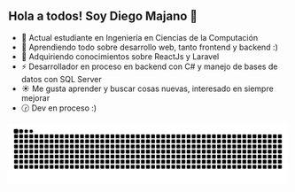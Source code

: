 ## Hola a todos! Soy Diego Majano 👋

<!--
**DiegoMajano/DiegoMajano** is a ✨ _special_ ✨ repository because its `README.md` (this file) appears on your GitHub profile.

Here are some ideas to get you started:

- 🔭 I’m currently working on ...
- 🌱 I’m currently learning ...
- 👯 I’m looking to collaborate on ...
- 🤔 I’m looking for help with ...
- 💬 Ask me about ...
- 📫 How to reach me: ...
- 😄 Pronouns: ...
- ⚡ Fun fact: ...
-->

- 🌱 Actual estudiante en Ingeniería en Ciencias de la Computación
- 🚀 Aprendiendo todo sobre desarrollo web, tanto frontend y backend :)
- 🤔 Adquiriendo conocimientos sobre ReactJs y Laravel
- ⚡ Desarrollador en proceso en backend con C# y manejo de bases de datos con SQL Server
- ☀️ Me gusta aprender y buscar cosas nuevas, interesado en siempre mejorar
- 🕝 Dev en proceso :)

![Snake animation](https://raw.githubusercontent.com/DiegoMajano/DiegoMajano/output/github-contribution-grid-snake-dark.svg)
